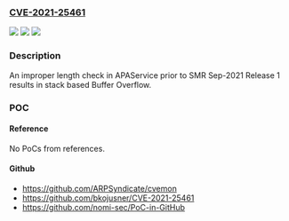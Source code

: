 ### [CVE-2021-25461](https://cve.mitre.org/cgi-bin/cvename.cgi?name=CVE-2021-25461)
![](https://img.shields.io/static/v1?label=Product&message=Samsung%20Mobile%20Devices%20&color=blue)
![](https://img.shields.io/static/v1?label=Version&message=O(8.1)%3C%20SMR%20Sep-2021%20Release%201%20&color=brighgreen)
![](https://img.shields.io/static/v1?label=Vulnerability&message=CWE-120%3A%20Buffer%20Copy%20without%20Checking%20Size%20of%20Input%20(Classic%20Buffer%20Overflow)&color=brighgreen)

### Description

An improper length check in APAService prior to SMR Sep-2021 Release 1 results in stack based Buffer Overflow.

### POC

#### Reference
No PoCs from references.

#### Github
- https://github.com/ARPSyndicate/cvemon
- https://github.com/bkojusner/CVE-2021-25461
- https://github.com/nomi-sec/PoC-in-GitHub

